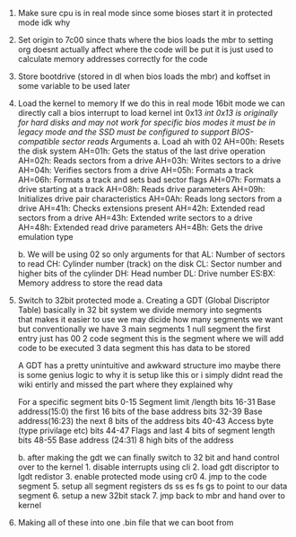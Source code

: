 1. Make sure cpu is in real mode since some bioses start it in protected mode idk why

2. Set origin to 7c00 since thats where the bios loads the mbr to setting org doesnt actually affect where the code will be put it is just used to calculate memory addresses correctly for the code


3. Store bootdrive (stored in dl when bios loads the mbr) and koffset in some variable to be used later

4. Load the kernel to memory
	If we do this in real mode 16bit mode we can directly call a bios interrupt to load kernel 
	int 0x13 
	*int 0x13 is originally for hard disks and may not work for specific* 
	*bios modes it must be in legacy mode and the SSD must be configured* 
	*to support BIOS-compatible sector reads*
	Arguments 
	a. Load ah with 02
	AH=00h: Resets the disk system
	AH=01h: Gets the status of the last drive operation
	AH=02h: Reads sectors from a drive
	AH=03h: Writes sectors to a drive
   	AH=04h: Verifies sectors from a drive
	AH=05h: Formats a track
	AH=06h: Formats a track and sets bad sector flags
	AH=07h: Formats a drive starting at a track
	AH=08h: Reads drive parameters
	AH=09h: Initializes drive pair characteristics
	AH=0Ah: Reads long sectors from a drive
	AH=41h: Checks extensions present
	AH=42h: Extended read sectors from a drive
	AH=43h: Extended write sectors to a drive
	AH=48h: Extended read drive parameters
	AH=4Bh: Gets the drive emulation type
	
	b. We will be using 02 so only arguments for that 
	AL: Number of sectors to read
	CH: Cylinder number (track) on the disk
	CL: Sector number and higher bits of the cylinder
	DH: Head number
	DL: Drive number
	ES:BX: Memory address to store the read data

5. Switch to 32bit protected mode
	a. Creating a GDT (Global Discriptor Table) basically in 32 bit system we divide memory into segments 	
	that makes it easier to use we may dicide how many segments we want but conventionally we have 3 main
	segments 1 null segment the first entry just has 00 2 code segment this is the segment where we will 
	add code to be executed 3 data segment this has data to be stored
	
	A GDT has a pretty unintuitive and awkward structure imo maybe there is some 
	genius logic to why it is setup like this or i simply didnt read the wiki entirly and missed the
	part where they explained why
	
	For a specific segment 
	bits 0-15  Segment limit /length 
	bits 16-31 Base address(15:0) the first 16 bits of the base address
	bits 32-39 Base address(16:23) the next 8 bits of the address
	bits 40-43 Access byte (type privilage etc)
	bits 44-47 Flags and last 4 bits of segment length
	bits 48-55 Base address (24:31) 8 high bits of the address 
	
	
	
	b. after making the gdt we can finally switch to 32 bit and hand control over to the kernel
		1. disable interrupts using cli
		2. load gdt discriptor to lgdt redistor
		3. enable protected mode using cr0
		4. jmp to the code segment
		5. setup all segment registers ds ss es fs gs to point to our data segment 
		6. setup a new 32bit stack
		7. jmp back to mbr and hand over to kernel
		
		
6. Making all of these into one .bin file that we can boot from 

	

 
